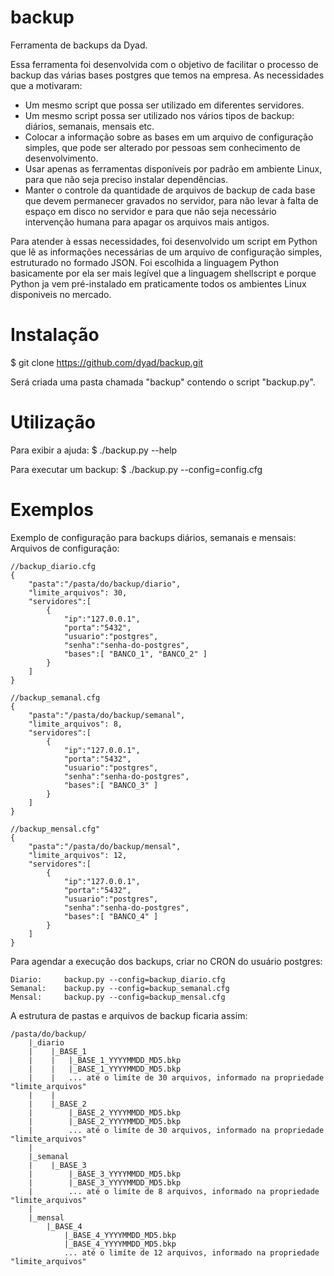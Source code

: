 backup
======

Ferramenta de backups da Dyad.

Essa ferramenta foi desenvolvida com o objetivo de facilitar o processo de backup das várias bases postgres que temos na empresa.
As necessidades que a motivaram:
- Um mesmo script que possa ser utilizado em diferentes servidores.
- Um mesmo script possa ser utilizado nos vários tipos de backup: diários, semanais, mensais etc.
- Colocar a informação sobre as bases em um arquivo de configuração simples, que pode ser alterado por pessoas sem conhecimento de desenvolvimento.
- Usar apenas as ferramentas disponíveis por padrão em ambiente Linux, para que não seja preciso instalar dependências.
- Manter o controle da quantidade de arquivos de backup de cada base que devem permanecer gravados no servidor, para não levar à falta de espaço em disco no servidor e para que não seja necessário intervenção humana para apagar os arquivos mais antigos.

Para atender à essas necessidades, foi desenvolvido um script em Python que lê as informações necessárias de um arquivo de configuração simples, estruturado no formado JSON.
Foi escolhida a linguagem Python basicamente por ela ser mais legível que a linguagem shellscript e porque Python ja vem pré-instalado em praticamente todos os ambientes Linux disponiveis no mercado.

Instalação
======

$ git clone https://github.com/dyad/backup.git

Será criada uma pasta chamada "backup" contendo o script "backup.py".

Utilização
======
Para exibir a ajuda:
	$ ./backup.py --help

Para executar um backup:
	$ ./backup.py --config=config.cfg

Exemplos
======
Exemplo de configuração para backups diários, semanais e mensais:
Arquivos de configuração:

    //backup_diario.cfg
    { 
        "pasta":"/pasta/do/backup/diario",
        "limite_arquivos": 30,
        "servidores":[
            {
                "ip":"127.0.0.1",
                "porta":"5432",
                "usuario":"postgres",
                "senha":"senha-do-postgres",
                "bases":[ "BANCO_1", "BANCO_2" ]
            } 
        ]
    }

    //backup_semanal.cfg
    { 
        "pasta":"/pasta/do/backup/semanal",
        "limite_arquivos": 8,
        "servidores":[
            {
                "ip":"127.0.0.1",
                "porta":"5432",
                "usuario":"postgres",
                "senha":"senha-do-postgres",
                "bases":[ "BANCO_3" ]
            } 
        ]
    }
    
    //backup_mensal.cfg" 
    { 
        "pasta":"/pasta/do/backup/mensal",
        "limite_arquivos": 12,
        "servidores":[
            {
                "ip":"127.0.0.1",
                "porta":"5432",
                "usuario":"postgres",
                "senha":"senha-do-postgres",
                "bases":[ "BANCO_4" ]
            } 
        ]
    }

Para agendar a execução dos backups, criar no CRON do usuário postgres:

    Diario:     backup.py --config=backup_diario.cfg  
    Semanal:    backup.py --config=backup_semanal.cfg 
    Mensal:     backup.py --config=backup_mensal.cfg  

A estrutura de pastas e arquivos de backup ficaria assim: 

```
/pasta/do/backup/
    |_diario
    |    |_BASE_1
    |    |   |_BASE_1_YYYYMMDD_MD5.bkp 
    |    |   |_BASE_1_YYYYMMDD_MD5.bkp 
    |    |   ... até o limíte de 30 arquivos, informado na propriedade "limite_arquivos" 
    |    |
    |    |_BASE_2
    |        |_BASE_2_YYYYMMDD_MD5.bkp 
    |        |_BASE_2_YYYYMMDD_MD5.bkp 
    |        ... até o limíte de 30 arquivos, informado na propriedade "limite_arquivos" 
    |
    |_semanal
    |    |_BASE_3
    |        |_BASE_3_YYYYMMDD_MD5.bkp 
    |        |_BASE_3_YYYYMMDD_MD5.bkp 
    |        ... até o limíte de 8 arquivos, informado na propriedade "limite_arquivos" 
    |
    |_mensal
        |_BASE_4
            |_BASE_4_YYYYMMDD_MD5.bkp 
            |_BASE_4_YYYYMMDD_MD5.bkp 
            ... até o limíte de 12 arquivos, informado na propriedade "limite_arquivos" 
```
